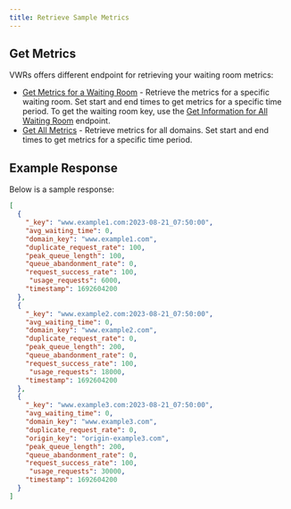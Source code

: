 ```yaml
---
title: Retrieve Sample Metrics
---
```


## Get Metrics

VWRs offers different endpoint for retrieving your waiting room metrics:

- [Get Metrics for a Waiting Room](https://www.macrometa.com/docs/apiVwrs#/operations/getMetrics) - Retrieve the metrics for a specific waiting room. Set start and end times to get metrics for a specific time period. To get the waiting room key, use the [Get Information for All Waiting Room](https://www.macrometa.com/docs/apiVwrs#/operations/getDomainUsingQueryParams) endpoint.
- [Get All Metrics](https://www.macrometa.com/docs/apiVwrs#/operations/filterMetricsByDate) - Retrieve metrics for all domains. Set start and end times to get metrics for a specific time period.


## Example Response

Below is a sample response: 

```json
[
  {
    "_key": "www.example1.com:2023-08-21_07:50:00",
    "avg_waiting_time": 0,
    "domain_key": "www.example1.com",
    "duplicate_request_rate": 100,
    "peak_queue_length": 100,
    "queue_abandonment_rate": 0,
    "request_success_rate": 100,
     "usage_requests": 6000,
    "timestamp": 1692604200
  },
  {
    "_key": "www.example2.com:2023-08-21_07:50:00",
    "avg_waiting_time": 0,
    "domain_key": "www.example2.com",
    "duplicate_request_rate": 0,
    "peak_queue_length": 200,
    "queue_abandonment_rate": 0,
    "request_success_rate": 100,
     "usage_requests": 18000,
    "timestamp": 1692604200
  },
  {
    "_key": "www.example3.com:2023-08-21_07:50:00",
    "avg_waiting_time": 0,
    "domain_key": "www.example3.com",
    "duplicate_request_rate": 0,
    "origin_key": "origin-example3.com",
    "peak_queue_length": 200,
    "queue_abandonment_rate": 0,
    "request_success_rate": 100,
     "usage_requests": 30000,
    "timestamp": 1692604200
  }
]
```
